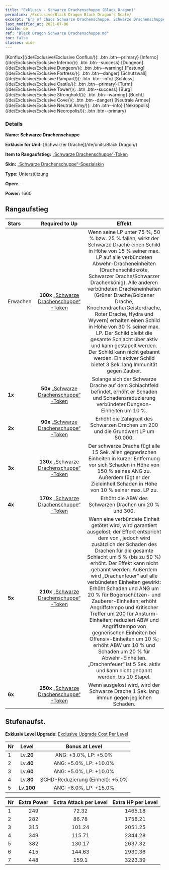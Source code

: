 ```yaml
---
title: "Exklusiv - Schwarze Drachenschuppe (Black Dragon)"
permalink: /Exclusive/Black Dragon Black Dragon's Scale/
excerpt: "Era of Chaos Schwarze Drachenschuppe. Schwarze Drachenschuppe. Era of Chaos Exklusiv Schwarze Drachenschuppe. Schwarzer Drache Exklusiv."
last_modified_at: 2021-07-06
locale: de
ref: "Black Dragon Schwarze Drachenschuppe.md"
toc: false
classes: wide
---
```

 [Konflux](/de/Exclusive/Exclusive Conflux/){: .btn .btn--primary} [Inferno](/de/Exclusive/Exclusive Inferno/){: .btn .btn--success} [Dungeon](/de/Exclusive/Exclusive Dungeon/){: .btn .btn--warning} [Festung](/de/Exclusive/Exclusive Fortress/){: .btn .btn--danger} [Schutzwall](/de/Exclusive/Exclusive Rampart/){: .btn .btn--info} [Schloss](/de/Exclusive/Exclusive Castle/){: .btn .btn--primary} [Turm](/de/Exclusive/Exclusive Tower/){: .btn .btn--success} [Burg](/de/Exclusive/Exclusive Stronghold/){: .btn .btn--warning} [Bucht](/de/Exclusive/Exclusive Cove/){: .btn .btn--danger} [Neutrale Armee](/de/Exclusive/Exclusive Neutral Army/){: .btn .btn--info} [Nekropolis](/de/Exclusive/Exclusive Necropolis/){: .btn .btn--primary} 

### Details
 **Name: Schwarze Drachenschuppe** 

 **Exklusiv for Unit:** [Schwarzer Drache](/de/units/Black Dragon/) 

 **Item to Rangaufstieg:** [„Schwarze Drachenschuppe“-Token](/ItemsDE/con_993/)

 **Skin:** [„Schwarze Drachenschuppe“-Spezialskin](/ItemsDE/con_661/)

 **Type:** Unterstützung

 **Open:** -

 **Power:** 1660

## Rangaufstieg

  |     Stars    |  Required to Up | Effekt |
  |:-------------|:---------------:|:---------------:|
  |  Erwachen  | **100x** [„Schwarze Drachenschuppe“-Token](/ItemsDE/con_993/) | <Schutz der Drachen> Wenn seine LP unter 75 %, 50 % bzw. 25 % fallen, wirkt der Schwarze Drache einen Schild in Höhe von 15 % seiner max. LP auf alle verbündeten Abwehr-Dracheneinheiten (Drachenschildkröte, Schwarzer Drache/Schwarzer Drachenkönig). Alle anderen verbündeten Dracheneinheiten (Grüner Drache/Goldener Drache, Knochendrache/Geisterdrache, Roter Drache, Hydra und Wyvern) erhalten einen Schild in Höhe von 30 % seiner max. LP. Der Schild bleibt die gesamte Schlacht über aktiv und kann gestapelt werden. Der Schild kann nicht gebannt werden. Ein aktiver Schild bietet 3 Sek. lang Immunität gegen Zauber. |
  | **1x** <i class="fas fa-star"/> | **50x** [„Schwarze Drachenschuppe“-Token](/ItemsDE/con_993/) | Solange sich der Schwarze Drache auf dem Schlachtfeld befindet, erhöht er Schaden und Schadensreduzierung verbündeter Dungeon-Einheiten um 10 %. |
  | **2x** <i class="fas fa-star"/> | **90x** [„Schwarze Drachenschuppe“-Token](/ItemsDE/con_993/) | Erhöht die Zähigkeit des Schwarzen Drachen um 200 und die Grundwert LP um 50.000. |
  | **3x** <i class="fas fa-star"/> | **130x** [„Schwarze Drachenschuppe“-Token](/ItemsDE/con_993/) | <Magischer Drachenodem> Der schwarze Drache fügt alle 15 Sek. allen gegnerischen Einheiten in kurzer Entfernung vor sich Schaden in Höhe von 150 % seines ANG zu. Außerdem fügt er der Zieleinheit Schaden in Höhe von 10 % seiner max. LP zu. |
  | **4x** <i class="fas fa-star"/> | **170x** [„Schwarze Drachenschuppe“-Token](/ItemsDE/con_993/) | Erhöht die ABW des Schwarzen Drachen um 20 % und 300. |
  | **5x** <i class="fas fa-star"/> | **210x** [„Schwarze Drachenschuppe“-Token](/ItemsDE/con_993/) | Wenn eine verbündete Einheit getötet wird, wird <Magischer Drachenzorn> garantiert ausgelöst; der Effekt entspricht dem von <Magischer Drachenodem>, jedoch wird zusätzlich der Schaden des Drachen für die gesamte Schlacht um 5 % (bis zu 50 %) erhöht. Der Effekt kann nicht gebannt werden. Außerdem wird „Drachenfeuer“ auf alle verbündeten Einheiten gewirkt: Erhöht Schaden und ANG um 20 % für Bogenschützen- und Zauberer-Einheiten; erhöht Angriffstempo und Kritischer Treffer um 200 für Ansturm-Einheiten; reduziert ABW und Angriffstempo von gegnerischen Einheiten bei Offensiv-Einheiten um 10 %; erhöht ABW um 10 % und Schaden um 20 % für Abwehr-Einheiten. „Drachenfeuer“ ist 5 Sek. aktiv und kann nicht gebannt werden, bis 10 Stapel. |
  | **6x** <i class="fas fa-star"/> | **250x** [„Schwarze Drachenschuppe“-Token](/ItemsDE/con_993/) | Wenn <Schwarze Drachenschuppe> ausgelöst wird, wird der Schwarze Drache 1 Sek. lang immun gegen jeglichen Schaden. |


## Stufenaufst.
 **Exklusiv Level Upgrade:** [Exclusive Upgrade Cost Per Level](/Exclusive/ExclusiveUpgradeCostPerLevel/)

  |  Nr  |   Level  | Bonus at Level |
  |:-----|:--------:|:--------------:|
  | 1 | Lv.**20** | ANG: +3.0%, LP: +5.0% |
  | 2 | Lv.**40** | ANG: +5.0%, LP: +10.0% |
  | 3 | Lv.**60** | ANG: +5.0%, LP: +10.0% |
  | 4 | Lv.**80** | SCHD-Reduzierung (Einheit): +5.0% |
  | 5 | Lv.**100** | ANG: +8.0%, LP: +15.0% |


  |  Nr  |  Extra Power | Extra Attack per Level | Extra HP per Level |
  |:-----|:--------:|:--------:|:--------:|
  | 1 | 249 | 72.32 | 1465.18 |
  | 2 | 282 | 86.78 | 1758.21 |
  | 3 | 315 | 101.24 | 2051.25 |
  | 4 | 349 | 115.71 | 2344.28 |
  | 5 | 382 | 130.17 | 2637.32 |
  | 6 | 415 | 144.63 | 2930.36 |
  | 7 | 448 | 159.1 | 3223.39 |


